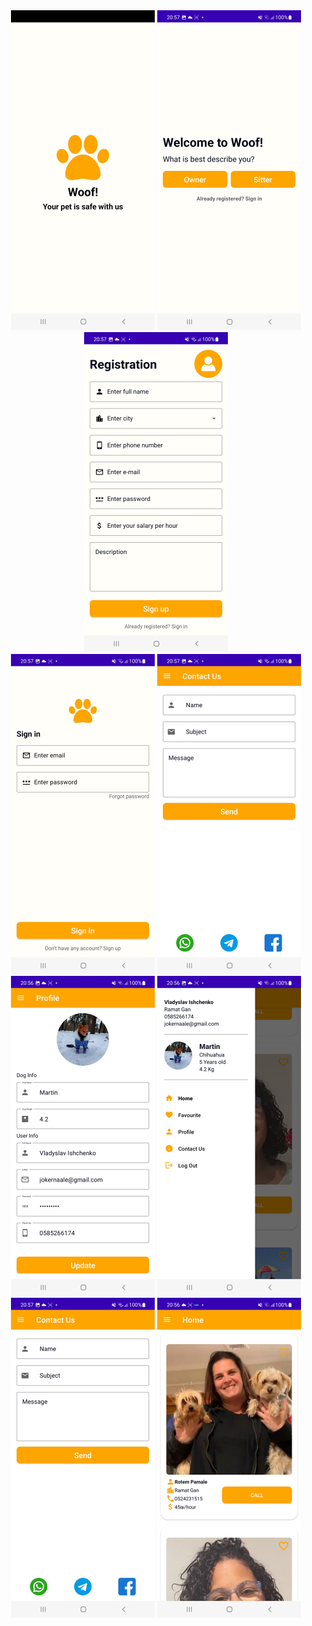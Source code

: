 <div align="center">
  <img src="https://github.com/vlady98ish/DogSitterProject/blob/master/Screenshot/Screenshot_20230221-205858.jpg" width="230px" />  
   <img src="https://github.com/vlady98ish/DogSitterProject/blob/master/Screenshot/Screenshot_20230221-205722.jpg" width="230px" />
  <img src="https://github.com/vlady98ish/DogSitterProject/blob/master/Screenshot/Screenshot_20230221-205730.jpg" width="230px" /> <br>
  <img src="https://github.com/vlady98ish/DogSitterProject/blob/master/Screenshot/Screenshot_20230221-205713.jpg" width="230px" />  
  <img src="https://github.com/vlady98ish/DogSitterProject/blob/master/Screenshot/Screenshot_20230221-205705.jpg" width="230px" />
  <img src="https://github.com/vlady98ish/DogSitterProject/blob/master/Screenshot/Screenshot_20230221-205654.jpg" width="230px" />  
  <img src="https://github.com/vlady98ish/DogSitterProject/blob/master/Screenshot/Screenshot_20230221-205644.jpg" width="230px" />  
  <img src="https://github.com/vlady98ish/DogSitterProject/blob/master/Screenshot/Screenshot_20230221-205705.jpg" width="230px" />
  <img src="https://github.com/vlady98ish/DogSitterProject/blob/master/Screenshot/Screenshot_20230221-205616.jpg" width="230px" />
</div>

